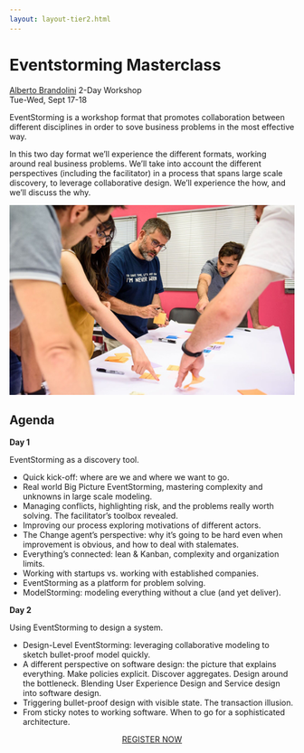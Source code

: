 ```yaml
---
layout: layout-tier2.html
---
```

<div class="container section workshop-single-page">
    <div class="row">
        <div class="col-xs-12 col-sm-2">
            <div class="speaker-container">
                <a href="../speakers/alberto-brandolini.html"><div class="speaker-img alberto-brandolini keep-color"></div></a>
                </div>
            </div>
            <div class="col-xs-12 col-sm-8 content">
                <h1>Eventstorming Masterclass</h1>
                <p><span class="speaker-name">
                <a href="../speakers/alberto-brandolini.html">Alberto Brandolini</a></span>
                <span class="duration">2-Day Workshop<br>Tue-Wed, Sept 17-18</span></p>
                <p>EventStorming is a workshop format that promotes collaboration between different disciplines in order to sove business problems in the most effective way.</p>
                <p>In this two day format we’ll experience the different formats, working around real business problems.
                We’ll take into account the different perspectives (including the facilitator) in a process that spans large scale discovery, to leverage collaborative design.
                We’ll experience the how, and we’ll discuss the why.</p>
                <img src="../img/workshop/Workshop-Alberto-Brandolini.png" class="speaker--workshop-content-img" alt="">
                <h2>Agenda</h2>
                <p><strong>Day 1</strong></p>
                <p>EventStorming as a discovery tool.</p>
                <ul>
                    <li>Quick kick-off: where are we and where we want to go.</li>
                    <li>Real world Big Picture EventStorming, mastering complexity and unknowns in large scale modeling.</li>
                    <li>Managing conflicts, highlighting risk, and the problems really worth solving. The facilitator’s toolbox revealed.</li>
                    <li>Improving our process exploring motivations of different actors.</li>
                    <li>The Change agent’s perspective: why it’s going to be hard even when improvement is obvious, and how to deal with stalemates.</li>
                    <li>Everything’s connected: lean &amp; Kanban, complexity and organization limits.</li>
                    <li>Working with startups vs. working with established companies. </li>
                    <li>EventStorming as a platform for problem solving.</li>
                    <li>ModelStorming: modeling everything without a clue (and yet deliver).</li>
                </ul>
                <p><strong>Day 2</strong></p>
                <p>Using EventStorming to design a system.</p>
                <ul>
                    <li>Design-Level EventStorming: leveraging collaborative modeling to sketch bullet-proof model quickly.</li>
                    <li>A different perspective on software design: the picture that explains everything. Make policies explicit. Discover aggregates. Design around the bottleneck. Blending User Experience Design and Service design into software design.</li>
                    <li>Triggering bullet-proof design with visible state. The transaction illusion.</li>
                    <li>From sticky notes to working software. When to go for a sophisticated architecture.</li>
                </ul>
                <div class="col-xs-12" align="center">
                    <a class="btn get-ticket-btn" href="https://ti.to/eddd/explore-ddd-2019">REGISTER NOW</a>
                </div>
            </div>
        </div>
    </div>
</div> <!-- container -->